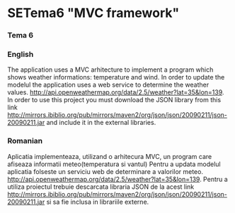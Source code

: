 SETema6 "MVC framework"
=======

### Tema 6 

### English

The application uses a MVC arhitecture to implement a program which shows weather informations: temperature and wind.
In order to update the modelul the application uses a web service to determine the weather values.
          http://api.openweathermap.org/data/2.5/weather?lat=35&lon=139.
In order to use this project you must download the JSON library from this link 
http://mirrors.ibiblio.org/pub/mirrors/maven2/org/json/json/20090211/json-20090211.jar
and include it in the external libraries.

### Romanian

Aplicatia implementeaza, utilizand o arhitecura MVC, un program care afiseaza informatii meteo(temperatura si vantul)
Pentru a updata modelul aplicatia folseste un serviciu web de determinare a valorilor meteo.
         http://api.openweathermap.org/data/2.5/weather?lat=35&lon=139.
Pentru a utiliza proiectul trebuie descarcata libraria JSON de la acest link
http://mirrors.ibiblio.org/pub/mirrors/maven2/org/json/json/20090211/json-20090211.jar
si sa fie inclusa in librariile externe.
